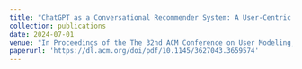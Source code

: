 ```yaml
---
title: "ChatGPT as a Conversational Recommender System: A User-Centric Analysi"
collection: publications
date: 2024-07-01 
venue: "In Proceedings of the The 32nd ACM Conference on User Modeling, Adaptation and Personalization. Monday 1 - Thursday 4 July, 2024. Cagliari, Sardinia, Italy"
paperurl: 'https://dl.acm.org/doi/pdf/10.1145/3627043.3659574'
---
```

